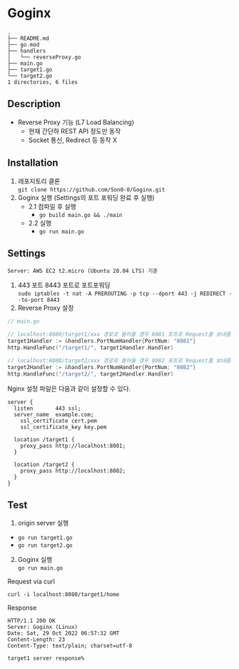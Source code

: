 # Goginx

```
.
├── README.md
├── go.mod
├── handlers
│   └── reverseProxy.go
├── main.go
├── target1.go
└── target2.go
1 directories, 6 files
```

## Description
- Reverse Proxy 기능 (L7 Load Balancing)
    - 현재 간단하 REST API 정도만 동작
    - Socket 통신, Redirect 등 동작 X

## Installation
1. 레포지토리 클론  
```git clone https://github.com/Son0-0/Goginx.git```
2. Goginx 실행 (Settings의 포트 포워딩 완료 후 실행)
    - 2.1 컴파일 후 실행
        - ```go build main.go && ./main```
    - 2.2 실행
        - ```go run main.go```

## Settings

```
Server: AWS EC2 t2.micro (Ubuntu 20.04 LTS) 기준
```

1. 443 포트 8443 포트로 포트포워딩  
```sudo iptables -t nat -A PREROUTING -p tcp --dport 443 -j REDIRECT --to-port 8443```
2. Reverse Proxy 설정

``` go
// main.go

// localhost:8080/target1/xxx 경로로 들어올 경우 8081 포트로 Request를 보내줌
target1Handler := &handlers.PortNumHandler{PortNum: "8081"}
http.HandleFunc("/target1/", target1Handler.Handler)

// localhost:8080/target2/xxx 경로로 들어올 경우 8082 포트로 Request를 보내줌
target2Handler := &handlers.PortNumHandler{PortNum: "8082"}
http.HandleFunc("/target2/", target2Handler.Handler)
```

Nginx 설정 파일은 다음과 같이 설정할 수 있다.

``` nginx
server {
  listen       443 ssl;
  server_name  example.com;
    ssl_certificate cert.pem
    ssl_certificate_key key.pem

  location /target1 {
    proxy_pass http://localhost:8081;
  }

  location /target2 {
    proxy_pass http://localhost:8082;
  }
}
```

## Test

1. origin server 실행  
- ```go run target1.go```
- ```go run target2.go```

2. Goginx 실행  
```go run main.go```

Request via curl
```
curl -i localhost:8080/target1/home
```

Response
```
HTTP/1.1 200 OK
Server: Goginx (Linux)
Date: Sat, 29 Oct 2022 06:57:32 GMT
Content-Length: 23
Content-Type: text/plain; charset=utf-8

target1 server response%
```
